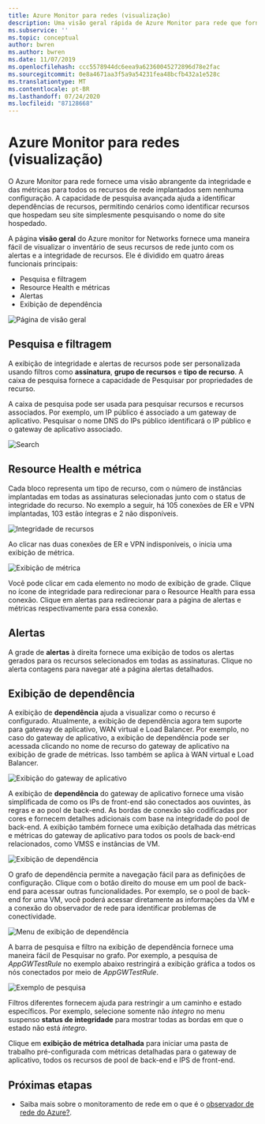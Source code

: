 ```yaml
---
title: Azure Monitor para redes (visualização)
description: Uma visão geral rápida de Azure Monitor para rede que fornece uma visão abrangente da integridade e das métricas para todos os recursos de rede implantados sem nenhuma configuração.
ms.subservice: ''
ms.topic: conceptual
author: bwren
ms.author: bwren
ms.date: 11/07/2019
ms.openlocfilehash: ccc5578944dc6eea9a62360045272896d78e2fac
ms.sourcegitcommit: 0e8a4671aa3f5a9a54231fea48bcfb432a1e528c
ms.translationtype: MT
ms.contentlocale: pt-BR
ms.lasthandoff: 07/24/2020
ms.locfileid: "87128668"
---
```

# <a name="azure-monitor-for-networks-preview"></a>Azure Monitor para redes (visualização)
O Azure Monitor para rede fornece uma visão abrangente da integridade e das métricas para todos os recursos de rede implantados sem nenhuma configuração. A capacidade de pesquisa avançada ajuda a identificar dependências de recursos, permitindo cenários como identificar recursos que hospedam seu site simplesmente pesquisando o nome do site hospedado.

A página **visão geral** do Azure monitor for Networks fornece uma maneira fácil de visualizar o inventário de seus recursos de rede junto com os alertas e a integridade de recursos. Ele é dividido em quatro áreas funcionais principais:

- Pesquisa e filtragem
- Resource Health e métricas
- Alertas 
- Exibição de dependência

![Página de visão geral](media/network-insights-overview/overview.png)

## <a name="search-and-filtering"></a>Pesquisa e filtragem
A exibição de integridade e alertas de recursos pode ser personalizada usando filtros como **assinatura**, **grupo de recursos** e **tipo de recurso**. A caixa de pesquisa fornece a capacidade de Pesquisar por propriedades de recurso.

A caixa de pesquisa pode ser usada para pesquisar recursos e recursos associados. Por exemplo, um IP público é associado a um gateway de aplicativo. Pesquisar o nome DNS do IPs público identificará o IP público e o gateway de aplicativo associado.

![Search](media/network-insights-overview/search.png)


## <a name="resource-health-and-metric"></a>Resource Health e métrica
Cada bloco representa um tipo de recurso, com o número de instâncias implantadas em todas as assinaturas selecionadas junto com o status de integridade do recurso. No exemplo a seguir, há 105 conexões de ER e VPN implantadas, 103 estão íntegras e 2 não disponíveis.

![Integridade de recursos](media/network-insights-overview/resource-health.png)

Ao clicar nas duas conexões de ER e VPN indisponíveis, o inicia uma exibição de métrica. 

![Exibição de métrica](media/network-insights-overview/metric-view.png)

Você pode clicar em cada elemento no modo de exibição de grade. Clique no ícone de integridade para redirecionar para o Resource Health para essa conexão. Clique em alertas para redirecionar para a página de alertas e métricas respectivamente para essa conexão. 

## <a name="alerts"></a>Alertas
A grade de **alertas** à direita fornece uma exibição de todos os alertas gerados para os recursos selecionados em todas as assinaturas. Clique no alerta contagens para navegar até a página alertas detalhados.

## <a name="dependency-view"></a>Exibição de dependência
A exibição de **dependência** ajuda a visualizar como o recurso é configurado. Atualmente, a exibição de dependência agora tem suporte para gateway de aplicativo, WAN virtual e Load Balancer. Por exemplo, no caso do gateway de aplicativo, a exibição de dependência pode ser acessada clicando no nome de recurso do gateway de aplicativo na exibição de grade de métricas. Isso também se aplica à WAN virtual e Load Balancer. 

![Exibição do gateway de aplicativo](media/network-insights-overview/application-gateway.png)

A exibição de **dependência** do gateway de aplicativo fornece uma visão simplificada de como os IPs de front-end são conectados aos ouvintes, às regras e ao pool de back-end. As bordas de conexão são codificadas por cores e fornecem detalhes adicionais com base na integridade do pool de back-end. A exibição também fornece uma exibição detalhada das métricas e métricas do gateway de aplicativo para todos os pools de back-end relacionados, como VMSS e instâncias de VM.

![Exibição de dependência](media/network-insights-overview/dependency-view.png)

O grafo de dependência permite a navegação fácil para as definições de configuração. Clique com o botão direito do mouse em um pool de back-end para acessar outras funcionalidades. Por exemplo, se o pool de back-end for uma VM, você poderá acessar diretamente as informações da VM e a conexão do observador de rede para identificar problemas de conectividade.

![Menu de exibição de dependência](media/network-insights-overview/dependency-view-menu.png)

A barra de pesquisa e filtro na exibição de dependência fornece uma maneira fácil de Pesquisar no grafo. Por exemplo, a pesquisa de *AppGWTestRule* no exemplo abaixo restringirá a exibição gráfica a todos os nós conectados por meio de *AppGWTestRule*. 

![Exemplo de pesquisa](media/network-insights-overview/search-example.png)

Filtros diferentes fornecem ajuda para restringir a um caminho e estado específicos. Por exemplo, selecione somente não *íntegro* no menu suspenso **status de integridade** para mostrar todas as bordas em que o estado não está *íntegro*.

Clique em **exibição de métrica detalhada** para iniciar uma pasta de trabalho pré-configurada com métricas detalhadas para o gateway de aplicativo, todos os recursos de pool de back-end e IPS de front-end. 

## <a name="next-steps"></a>Próximas etapas 

- Saiba mais sobre o monitoramento de rede em o que é o [observador de rede do Azure?](../../network-watcher/network-watcher-monitoring-overview.md).
